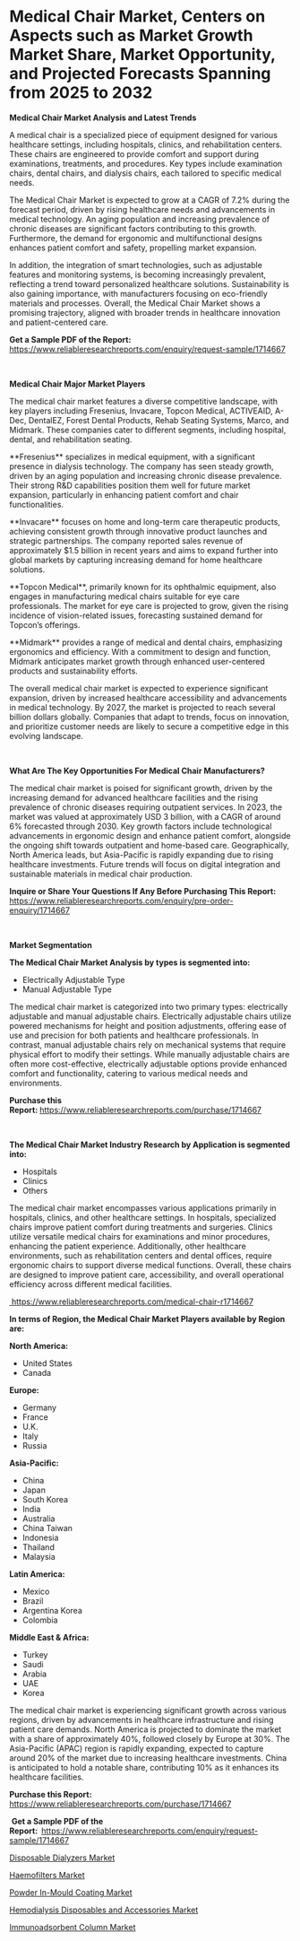 <p><h1>Medical Chair Market, Centers on Aspects such as Market Growth Market Share, Market Opportunity, and Projected Forecasts Spanning from 2025 to 2032</h1></p><p><strong>Medical Chair Market Analysis and Latest Trends</strong></p>
<p><p>A medical chair is a specialized piece of equipment designed for various healthcare settings, including hospitals, clinics, and rehabilitation centers. These chairs are engineered to provide comfort and support during examinations, treatments, and procedures. Key types include examination chairs, dental chairs, and dialysis chairs, each tailored to specific medical needs.</p><p>The Medical Chair Market is expected to grow at a CAGR of 7.2% during the forecast period, driven by rising healthcare needs and advancements in medical technology. An aging population and increasing prevalence of chronic diseases are significant factors contributing to this growth. Furthermore, the demand for ergonomic and multifunctional designs enhances patient comfort and safety, propelling market expansion. </p><p>In addition, the integration of smart technologies, such as adjustable features and monitoring systems, is becoming increasingly prevalent, reflecting a trend toward personalized healthcare solutions. Sustainability is also gaining importance, with manufacturers focusing on eco-friendly materials and processes. Overall, the Medical Chair Market shows a promising trajectory, aligned with broader trends in healthcare innovation and patient-centered care.</p></p>
<p><strong>Get a Sample PDF of the Report:&nbsp;</strong> <a href="https://www.reliableresearchreports.com/enquiry/request-sample/1714667?utm_campaign=117&utm_medium=2&utm_source=Github&utm_content=ia&utm_term=11012025&utm_id=medical-chair">https://www.reliableresearchreports.com/enquiry/request-sample/1714667</a></p>
<p>&nbsp;</p>
<p><strong>Medical Chair Major Market Players</strong></p>
<p><p>The medical chair market features a diverse competitive landscape, with key players including Fresenius, Invacare, Topcon Medical, ACTIVEAID, A-Dec, DentalEZ, Forest Dental Products, Rehab Seating Systems, Marco, and Midmark. These companies cater to different segments, including hospital, dental, and rehabilitation seating.</p><p>**Fresenius** specializes in medical equipment, with a significant presence in dialysis technology. The company has seen steady growth, driven by an aging population and increasing chronic disease prevalence. Their strong R&D capabilities position them well for future market expansion, particularly in enhancing patient comfort and chair functionalities.</p><p>**Invacare** focuses on home and long-term care therapeutic products, achieving consistent growth through innovative product launches and strategic partnerships. The company reported sales revenue of approximately $1.5 billion in recent years and aims to expand further into global markets by capturing increasing demand for home healthcare solutions.</p><p>**Topcon Medical**, primarily known for its ophthalmic equipment, also engages in manufacturing medical chairs suitable for eye care professionals. The market for eye care is projected to grow, given the rising incidence of vision-related issues, forecasting sustained demand for Topcon’s offerings.</p><p>**Midmark** provides a range of medical and dental chairs, emphasizing ergonomics and efficiency. With a commitment to design and function, Midmark anticipates market growth through enhanced user-centered products and sustainability efforts.</p><p>The overall medical chair market is expected to experience significant expansion, driven by increased healthcare accessibility and advancements in medical technology. By 2027, the market is projected to reach several billion dollars globally. Companies that adapt to trends, focus on innovation, and prioritize customer needs are likely to secure a competitive edge in this evolving landscape.</p></p>
<p>&nbsp;</p>
<p><strong>What Are The Key Opportunities For Medical Chair Manufacturers?</strong></p>
<p><p>The medical chair market is poised for significant growth, driven by the increasing demand for advanced healthcare facilities and the rising prevalence of chronic diseases requiring outpatient services. In 2023, the market was valued at approximately USD 3 billion, with a CAGR of around 6% forecasted through 2030. Key growth factors include technological advancements in ergonomic design and enhance patient comfort, alongside the ongoing shift towards outpatient and home-based care. Geographically, North America leads, but Asia-Pacific is rapidly expanding due to rising healthcare investments. Future trends will focus on digital integration and sustainable materials in medical chair production.</p></p>
<p><strong>Inquire or Share Your Questions If Any Before Purchasing This Report:</strong> <a href="https://www.reliableresearchreports.com/enquiry/pre-order-enquiry/1714667?utm_campaign=117&utm_medium=2&utm_source=Github&utm_content=ia&utm_term=11012025&utm_id=medical-chair">https://www.reliableresearchreports.com/enquiry/pre-order-enquiry/1714667</a></p>
<p>&nbsp;</p>
<p><strong>Market Segmentation</strong></p>
<p><strong>The Medical Chair Market Analysis by types is segmented into:</strong></p>
<p><ul><li>Electrically Adjustable Type</li><li>Manual Adjustable Type</li></ul></p>
<p><p>The medical chair market is categorized into two primary types: electrically adjustable and manual adjustable chairs. Electrically adjustable chairs utilize powered mechanisms for height and position adjustments, offering ease of use and precision for both patients and healthcare professionals. In contrast, manual adjustable chairs rely on mechanical systems that require physical effort to modify their settings. While manually adjustable chairs are often more cost-effective, electrically adjustable options provide enhanced comfort and functionality, catering to various medical needs and environments.</p></p>
<p><strong>Purchase this Report:&nbsp;</strong><a href="https://www.reliableresearchreports.com/purchase/1714667?utm_campaign=117&utm_medium=2&utm_source=Github&utm_content=ia&utm_term=11012025&utm_id=medical-chair">https://www.reliableresearchreports.com/purchase/1714667</a></p>
<p>&nbsp;</p>
<p><strong>The Medical Chair Market Industry Research by Application is segmented into:</strong></p>
<p><ul><li>Hospitals</li><li>Clinics</li><li>Others</li></ul></p>
<p><p>The medical chair market encompasses various applications primarily in hospitals, clinics, and other healthcare settings. In hospitals, specialized chairs improve patient comfort during treatments and surgeries. Clinics utilize versatile medical chairs for examinations and minor procedures, enhancing the patient experience. Additionally, other healthcare environments, such as rehabilitation centers and dental offices, require ergonomic chairs to support diverse medical functions. Overall, these chairs are designed to improve patient care, accessibility, and overall operational efficiency across different medical facilities.</p></p>
<p><a href="https://www.reliableresearchreports.com/medical-chair-r1714667?utm_campaign=117&utm_medium=2&utm_source=Github&utm_content=ia&utm_term=11012025&utm_id=medical-chair">&nbsp;https://www.reliableresearchreports.com/medical-chair-r1714667</a></p>
<p><strong>In terms of Region, the Medical Chair Market Players available by Region are:</strong></p>
<p>
    <p> <strong> North America: </strong>
        <ul>
            <li>United States</li>
            <li>Canada</li>
        </ul>
        </p> 
    <p> <strong> Europe: </strong>
        <ul>
            <li>Germany</li>
            <li>France</li>
            <li>U.K.</li>
            <li>Italy</li>
            <li>Russia</li>
        </ul>
        </p> 
    <p> <strong> Asia-Pacific: </strong>
        <ul>
            <li>China</li>
            <li>Japan</li>
            <li>South Korea</li>
            <li>India</li>
            <li>Australia</li>
            <li>China Taiwan</li>
            <li>Indonesia</li>
            <li>Thailand</li>
            <li>Malaysia</li>
        </ul>
        </p> 
    <p> <strong> Latin America: </strong>
        <ul>
            <li>Mexico</li>
            <li>Brazil</li>
            <li>Argentina Korea</li>
            <li>Colombia</li>
        </ul>
        </p> 
    <p> <strong> Middle East & Africa: </strong>
        <ul>
            <li>Turkey</li>
            <li>Saudi</li>
            <li>Arabia</li>
            <li>UAE</li>
            <li>Korea</li>
        </ul>
    </p>
    </p>
<p><p>The medical chair market is experiencing significant growth across various regions, driven by advancements in healthcare infrastructure and rising patient care demands. North America is projected to dominate the market with a share of approximately 40%, followed closely by Europe at 30%. The Asia-Pacific (APAC) region is rapidly expanding, expected to capture around 20% of the market due to increasing healthcare investments. China is anticipated to hold a notable share, contributing 10% as it enhances its healthcare facilities.</p></p>
<p><strong>Purchase this Report: </strong><a href="https://www.reliableresearchreports.com/purchase/1714667?utm_campaign=117&utm_medium=2&utm_source=Github&utm_content=ia&utm_term=11012025&utm_id=medical-chair">https://www.reliableresearchreports.com/purchase/1714667</a></p>
<p>&nbsp;<strong>Get a Sample PDF of the Report:&nbsp;&nbsp;</strong><a href="https://www.reliableresearchreports.com/enquiry/request-sample/1714667?utm_campaign=117&utm_medium=2&utm_source=Github&utm_content=ia&utm_term=11012025&utm_id=medical-chair">https://www.reliableresearchreports.com/enquiry/request-sample/1714667</a></p>
<p><strong></strong></p>
<p><p><a href="https://github.com/arvelm4nthig/Market-Research-Report-List-1/blob/main/disposable-dialyzers-market.md?utm_campaign=117&utm_medium=2&utm_source=Github&utm_content=ia&utm_term=11012025&utm_id=medical-chair">Disposable Dialyzers Market</a></p><p><a href="https://github.com/jaquelynhasenaue8/Market-Research-Report-List-1/blob/main/haemofilters-market.md?utm_campaign=117&utm_medium=2&utm_source=Github&utm_content=ia&utm_term=11012025&utm_id=medical-chair">Haemofilters Market</a></p><p><a href="https://github.com/AshikRahman991/Market-Research-Report-List-1/blob/main/powder-in-mould-coating-market.md?utm_campaign=117&utm_medium=2&utm_source=Github&utm_content=ia&utm_term=11012025&utm_id=medical-chair">Powder In-Mould Coating Market</a></p><p><a href="https://github.com/AlisaRowe24/Market-Research-Report-List-1/blob/main/hemodialysis-disposables-and-accessories-market.md?utm_campaign=117&utm_medium=2&utm_source=Github&utm_content=ia&utm_term=11012025&utm_id=medical-chair">Hemodialysis Disposables and Accessories Market</a></p><p><a href="https://github.com/HobertDavis43/Market-Research-Report-List-1/blob/main/immunoadsorbent-column-market.md?utm_campaign=117&utm_medium=2&utm_source=Github&utm_content=ia&utm_term=11012025&utm_id=medical-chair">Immunoadsorbent Column Market</a></p></p>
